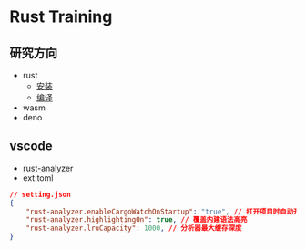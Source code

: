 # Rust Training

## 研究方向
+ rust 
    + [安装](docs/rust/install.md)
    + [编译](docs/rust/rustc.md)
+ wasm 
+ deno  


## vscode 
+ [rust-analyzer](https://rust-analyzer.github.io/)
+ ext:toml
```json 
// setting.json
{
    "rust-analyzer.enableCargoWatchOnStartup": "true", // 打开项目时自动开启 cargo watch
    "rust-analyzer.highlightingOn": true, // 覆盖内建语法高亮
    "rust-analyzer.lruCapacity": 1000, // 分析器最大缓存深度
}
```